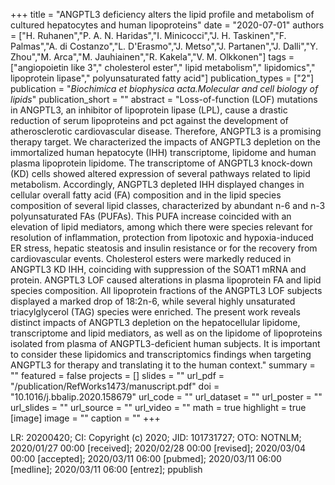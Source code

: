 +++
title = "ANGPTL3 deficiency alters the lipid profile and metabolism of cultured hepatocytes and human lipoproteins"
date = "2020-07-01"
authors = ["H. Ruhanen","P. A. N. Haridas","I. Minicocci","J. H. Taskinen","F. Palmas","A. di Costanzo","L. D'Erasmo","J. Metso","J. Partanen","J. Dalli","Y. Zhou","M. Arca","M. Jauhiainen","R. Kakela","V. M. Olkkonen"]
tags = ["angiopoietin like 3"," cholesterol ester"," lipid metabolism"," lipidomics"," lipoprotein lipase"," polyunsaturated fatty acid"]
publication_types = ["2"]
publication = "_Biochimica et biophysica acta.Molecular and cell biology of lipids_"
publication_short = ""
abstract = "Loss-of-function (LOF) mutations in ANGPTL3, an inhibitor of lipoprotein lipase (LPL), cause a drastic reduction of serum lipoproteins and pct against the development of atherosclerotic cardiovascular disease. Therefore, ANGPTL3 is a promising therapy target. We characterized the impacts of ANGPTL3 depletion on the immortalized human hepatocyte (IHH) transcriptome, lipidome and human plasma lipoprotein lipidome. The transcriptome of ANGPTL3 knock-down (KD) cells showed altered expression of several pathways related to lipid metabolism. Accordingly, ANGPTL3 depleted IHH displayed changes in cellular overall fatty acid (FA) composition and in the lipid species composition of several lipid classes, characterized by abundant n-6 and n-3 polyunsaturated FAs (PUFAs). This PUFA increase coincided with an elevation of lipid mediators, among which there were species relevant for resolution of inflammation, protection from lipotoxic and hypoxia-induced ER stress, hepatic steatosis and insulin resistance or for the recovery from cardiovascular events. Cholesterol esters were markedly reduced in ANGPTL3 KD IHH, coinciding with suppression of the SOAT1 mRNA and protein. ANGPTL3 LOF caused alterations in plasma lipoprotein FA and lipid species composition. All lipoprotein fractions of the ANGPTL3 LOF subjects displayed a marked drop of 18:2n-6, while several highly unsaturated triacylglycerol (TAG) species were enriched. The present work reveals distinct impacts of ANGPTL3 depletion on the hepatocellular lipidome, transcriptome and lipid mediators, as well as on the lipidome of lipoproteins isolated from plasma of ANGPTL3-deficient human subjects. It is important to consider these lipidomics and transcriptomics findings when targeting ANGPTL3 for therapy and translating it to the human context."
summary = ""
featured = false
projects = []
slides = ""
url_pdf = "/publication/RefWorks1473/manuscript.pdf"
doi = "10.1016/j.bbalip.2020.158679"
url_code = ""
url_dataset = ""
url_poster = ""
url_slides = ""
url_source = ""
url_video = ""
math = true
highlight = true
[image]
image = ""
caption = ""
+++

LR: 20200420; CI: Copyright (c) 2020; JID: 101731727; OTO: NOTNLM; 2020/01/27 00:00 [received]; 2020/02/28 00:00 [revised]; 2020/03/04 00:00 [accepted]; 2020/03/11 06:00 [pubmed]; 2020/03/11 06:00 [medline]; 2020/03/11 06:00 [entrez]; ppublish
